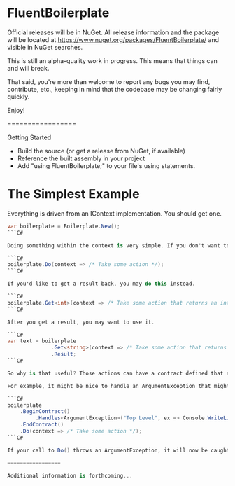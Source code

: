 FluentBoilerplate
=================

Official releases will be in NuGet. All release information and the package will be located at https://www.nuget.org/packages/FluentBoilerplate/ and visible in NuGet searches.

This is still an alpha-quality work in progress. This means that things can and will break.

That said, you're more than welcome to report any bugs you may find, contribute, etc., keeping in mind that the codebase may be changing fairly quickly.

Enjoy!

=================

Getting Started

- Build the source (or get a release from NuGet, if available)
- Reference the built assembly in your project
- Add "using FluentBoilerplate;" to your file's using statements.

The Simplest Example
=================

Everything is driven from an IContext implementation. You should get one.

```C#
var boilerplate = Boilerplate.New();
```C#

Doing something within the context is very simple. If you don't want to return a result, you may do this.

```C#
boilerplate.Do(context => /* Take some action */);
```C#

If you'd like to get a result back, you may do this instead.

```C#
boilerplate.Get<int>(context => /* Take some action that returns an integer */);
```C#

After you get a result, you may want to use it.

```C#
var text = boilerplate
              .Get<string>(context => /* Take some action that returns a string */)
              .Result;
```C#

So why is that useful? Those actions can have a contract defined that applies to them.

For example, it might be nice to handle an ArgumentException that might be thrown when doing the action. For this, we need to create a contract.

```C#
boilerplate
    .BeginContract()
         .Handles<ArgumentException>("Top Level", ex => Console.WriteLine(ex.Message))
    .EndContract()
    .Do(context => /* Take some action */);
```C#

If your call to Do() throws an ArgumentException, it will now be caught and its message written to the console. Just like you would with a try/catch block, you can define any number of exception types and their handlers, and the order they're defined in matches the order in which they're handled.

=================

Additional information is forthcoming...

